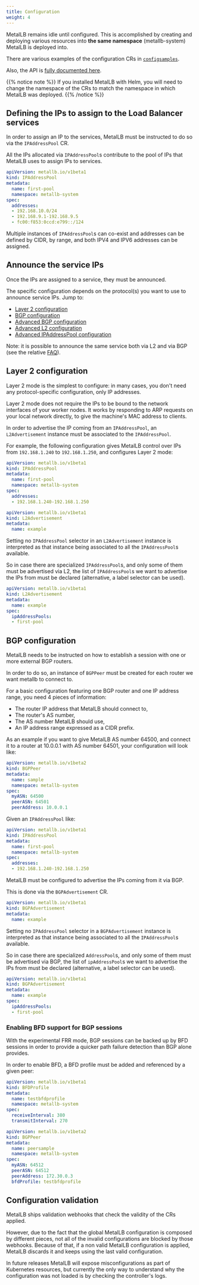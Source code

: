 ```yaml
---
title: Configuration
weight: 4
---
```


MetalLB remains idle until configured. This is accomplished by
creating and deploying various resources into **the same namespace**
(metallb-system) MetalLB is deployed into.

There are various examples of the configuration CRs in
[`configsamples`](https://raw.githubusercontent.com/metallb/metallb/v0.13.2/configsamples).

Also, the API is [fully documented here](../apis/_index.md).

{{% notice note %}}
If you installed MetalLB with Helm, you will need to change the
namespace of the CRs to match the namespace in which MetalLB was
deployed.
{{% /notice %}}

## Defining the IPs to assign to the Load Balancer services

In order to assign an IP to the services, MetalLB must be instructed to do so via the
`IPAddressPool` CR.

All the IPs allocated via `IPAddressPool`s contribute to the pool of IPs that MetalLB
uses to assign IPs to services.

```yaml
apiVersion: metallb.io/v1beta1
kind: IPAddressPool
metadata:
  name: first-pool
  namespace: metallb-system
spec:
  addresses:
  - 192.168.10.0/24
  - 192.168.9.1-192.168.9.5
  - fc00:f853:0ccd:e799::/124
```

Multiple instances of `IPAddressPool`s can co-exist and addresses can be defined by CIDR,
by range, and both IPV4 and IPV6 addresses can be assigned.

## Announce the service IPs

Once the IPs are assigned to a service, they must be announced.

The specific configuration depends on the protocol(s) you want to use
to announce service IPs. Jump to:

- [Layer 2 configuration](#layer-2-configuration)
- [BGP configuration](#bgp-configuration)
- [Advanced BGP configuration](./_advanced_bgp_configuration.md)
- [Advanced L2 configuration](./_advanced_l2_configuration.md)
- [Advanced IPAddressPool configuration](./_advanced_ipaddresspool_configuration.md)

Note: it is possible to announce the same service both via L2 and via BGP (see the relative
[FAQ](../faq/_index.md)).

## Layer 2 configuration

Layer 2 mode is the simplest to configure: in many cases, you don't
need any protocol-specific configuration, only IP addresses.

Layer 2 mode does not require the IPs to be bound to the network interfaces
of your worker nodes. It works by responding to ARP requests on your local
network directly, to give the machine's MAC address to clients.

In order to advertise the IP coming from an `IPAddressPool`, an `L2Advertisement`
instance must be associated to the `IPAddressPool`.

For example, the following configuration gives MetalLB control over
IPs from `192.168.1.240` to `192.168.1.250`, and configures Layer 2
mode:

```yaml
apiVersion: metallb.io/v1beta1
kind: IPAddressPool
metadata:
  name: first-pool
  namespace: metallb-system
spec:
  addresses:
  - 192.168.1.240-192.168.1.250
```

```yaml
apiVersion: metallb.io/v1beta1
kind: L2Advertisement
metadata:
  name: example
```

Setting no `IPAddressPool` selector in an `L2Advertisement` instance is interpreted
as that instance being associated to all the `IPAddressPool`s available.

So in case there are specialized `IPAddressPool`s, and only some of them must be
advertised via L2, the list of `IPAddressPool`s we want to advertise the IPs from
must be declared (alternative, a label selector can be used).

```yaml
apiVersion: metallb.io/v1beta1
kind: L2Advertisement
metadata:
  name: example
spec:
  ipAddressPools:
  - first-pool
```

## BGP configuration

MetalLB needs to be instructed on how to establish a session with one
or more external BGP routers.

In order to do so, an instance of `BGPPeer` must be created for each
router we want metallb to connect to.

For a basic configuration featuring one BGP router and one IP address
range, you need 4 pieces of information:

- The router IP address that MetalLB should connect to,
- The router's AS number,
- The AS number MetalLB should use,
- An IP address range expressed as a CIDR prefix.

As an example if you want to give MetalLB AS number 64500, and connect
it to a router at 10.0.0.1 with AS number 64501, your configuration
will look like:

```yaml
apiVersion: metallb.io/v1beta2
kind: BGPPeer
metadata:
  name: sample
  namespace: metallb-system
spec:
  myASN: 64500
  peerASN: 64501
  peerAddress: 10.0.0.1
```

Given an `IPAddressPool` like:

```yaml
apiVersion: metallb.io/v1beta1
kind: IPAddressPool
metadata:
  name: first-pool
  namespace: metallb-system
spec:
  addresses:
  - 192.168.1.240-192.168.1.250
```

MetalLB must be configured to advertise the IPs coming from it
via BGP.

This is done via the `BGPAdvertisement` CR.

```yaml
apiVersion: metallb.io/v1beta1
kind: BGPAdvertisement
metadata:
  name: example
```

Setting no `IPAddressPool` selector in a `BGPAdvertisement` instance is interpreted
as that instance being associated to all the `IPAddressPool`s available.

So in case there are specialized `AddressPool`s, and only some of them must be
advertised via BGP, the list of `ipAddressPool`s we want to advertise the IPs from
must be declared (alternative, a label selector can be used).

```yaml
apiVersion: metallb.io/v1beta1
kind: BGPAdvertisement
metadata:
  name: example
spec:
  ipAddressPools:
  - first-pool
```

### Enabling BFD support for BGP sessions

With the experimental FRR mode, BGP sessions can be backed up by BFD sessions in order to provide a quicker path failure detection than BGP alone provides.

In order to enable BFD, a BFD profile must be added and referenced by a given peer:

```yaml
apiVersion: metallb.io/v1beta1
kind: BFDProfile
metadata:
  name: testbfdprofile
  namespace: metallb-system
spec:
  receiveInterval: 380
  transmitInterval: 270
```

```yaml
apiVersion: metallb.io/v1beta2
kind: BGPPeer
metadata:
  name: peersample
  namespace: metallb-system
spec:
  myASN: 64512
  peerASN: 64512
  peerAddress: 172.30.0.3
  bfdProfile: testbfdprofile
```

## Configuration validation

MetalLB ships validation webhooks that check the validity of the CRs applied.

However, due to the fact that the global MetalLB configuration is composed by different pieces, not all of the
invalid configurations are blocked by those webhooks. Because of that, if a non valid MetalLB configuration
is applied, MetalLB discards it and keeps using the last valid configuration.

In future releases MetalLB will expose misconfigurations as part of Kubernetes resources,
but currently the only way to understand why the configuration was not loaded is by checking
the controller's logs.
